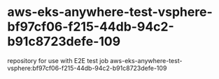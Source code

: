 # aws-eks-anywhere-test-vsphere-bf97cf06-f215-44db-94c2-b91c8723defe-109
repository for use with E2E test job aws-eks-anywhere-test-vsphere:bf97cf06-f215-44db-94c2-b91c8723defe-109
